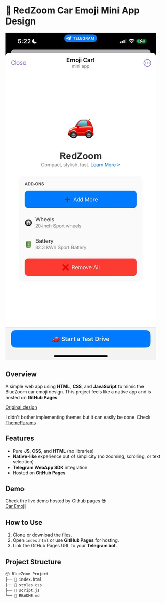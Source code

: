# 🚗 RedZoom Car Emoji Mini App Design

![BlueZoom Car Preview](./preview.png)

## Overview
A simple web app using **HTML**, **CSS**, and **JavaScript** to mimic the BlueZoom car emoji design. This project feels like a native app and is hosted on **GitHub Pages**.

[Original design](https://core.telegram.org/file/400780400851/2/6GwDkk6T-aY.416569/b591d589108b487d63)

I didn't bother implementing themes but it can easily be done. Check [ThemeParams](https://core.telegram.org/bots/webapps#themeparams)

## Features
- Pure **JS**, **CSS**, and **HTML** (no libraries)
- **Native-like** experience out of simplicity (no zooming, scrolling, or text selection)
- **Telegram WebApp SDK** integration
- Hosted on **GitHub Pages**

## Demo
Check the live demo hosted by Github pages 😎  
[Car Emoji](https://t.me/CarEmojiBot)

## How to Use
1. Clone or download the files.
2. Open `index.html` or use **GitHub Pages** for hosting.
3. Link the GitHub Pages URL to your **Telegram bot**.

## Project Structure
```bash
📦 BlueZoom Project
├── 📜 index.html
├── 📜 styles.css
├── 📜 script.js
└── 📜 README.md
